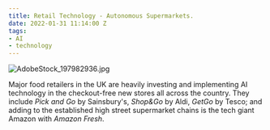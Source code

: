 ```yaml
---
title: Retail Technology - Autonomous Supermarkets.
date: 2022-01-31 11:14:00 Z
tags:
- AI
- technology
---
```


![AdobeStock_197982936.jpg](/uploads/AdobeStock_197982936.jpg)

Major food retailers in the UK are heavily investing and implementing AI technology in the checkout-free new stores all across the country. They include *Pick and Go* by Sainsbury's, *Shop&Go* by Aldi, *GetGo* by Tesco; and adding to the established high street supermarket chains is the tech giant Amazon with *Amazon Fresh*. 